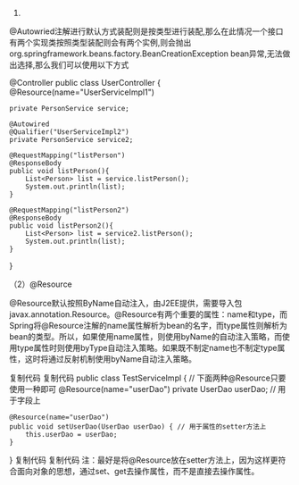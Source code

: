 1.
@Autowried注解进行默认方式装配则是按类型进行装配,那么在此情况一个接口有两个实现类按照类型装配则会有两个实例,则会抛出org.springframework.beans.factory.BeanCreationException bean异常,无法做出选择,那么我们可以使用以下方式

 

@Controller
public class UserController {
    @Resource(name="UserServiceImpl1")

    private PersonService service;

    @Autowired
    @Qualifier("UserServiceImpl2")
    private PersonService service2;

    @RequestMapping("listPerson")
    @ResponseBody
    public void listPerson(){
        List<Person> list = service.listPerson();
        System.out.println(list);
    }

    @RequestMapping("listPerson2")
    @ResponseBody
    public void listPerson2(){
        List<Person> list = service2.listPerson();
        System.out.println(list);
    }
}

（2）@Resource

@Resource默认按照ByName自动注入，由J2EE提供，需要导入包javax.annotation.Resource。@Resource有两个重要的属性：name和type，而Spring将@Resource注解的name属性解析为bean的名字，而type属性则解析为bean的类型。所以，如果使用name属性，则使用byName的自动注入策略，而使用type属性时则使用byType自动注入策略。如果既不制定name也不制定type属性，这时将通过反射机制使用byName自动注入策略。

复制代码
复制代码
public class TestServiceImpl {
    // 下面两种@Resource只要使用一种即可
    @Resource(name="userDao")
    private UserDao userDao; // 用于字段上
    
    @Resource(name="userDao")
    public void setUserDao(UserDao userDao) { // 用于属性的setter方法上
        this.userDao = userDao;
    }
}
复制代码
复制代码
注：最好是将@Resource放在setter方法上，因为这样更符合面向对象的思想，通过set、get去操作属性，而不是直接去操作属性。